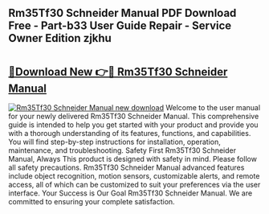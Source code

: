 ## Rm35Tf30 Schneider Manual PDF Download Free - Part-b33 User Guide Repair - Service Owner Edition zjkhu

# <h2><a href="http://cf12717.oget.top/?id=Rm35Tf30+Schneider+Manual">🔗Download New 👉🔴 Rm35Tf30 Schneider Manual</a></h2>

[![Rm35Tf30 Schneider Manual new download](https://i.imgur.com/5g1atiW.png)](http://cf12717.oget.top/?id=Rm35Tf30+Schneider+Manual)
Welcome to the user manual for your newly delivered Rm35Tf30 Schneider Manual. This comprehensive guide is intended to help you get started with your product and provide you with a thorough understanding of its features, functions, and capabilities. You will find step-by-step instructions for installation, operation, maintenance, and troubleshooting. Safety First Rm35Tf30 Schneider Manual, Always This product is designed with safety in mind. Please follow all safety precautions. Rm35Tf30 Schneider Manual advanced features include object recognition, motion sensors, customizable alerts, and remote access, all of which can be customized to suit your preferences via the user interface. Your Success is Our Goal Rm35Tf30 Schneider Manual. We are committed to ensuring your complete satisfaction.
